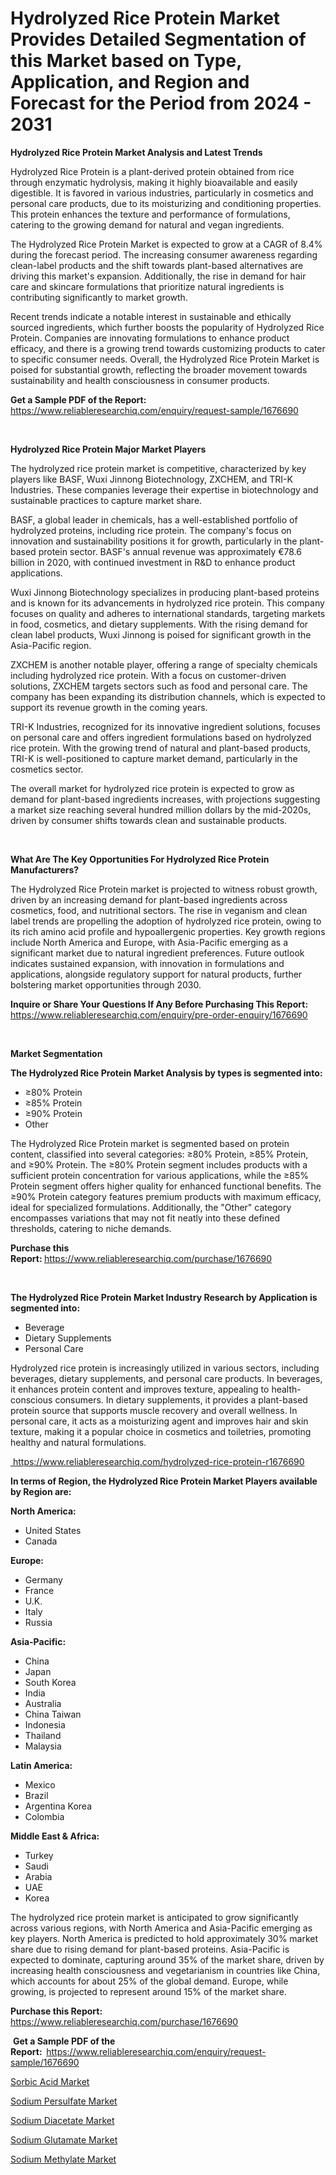 <p><h1>Hydrolyzed Rice Protein Market Provides Detailed Segmentation of this Market based on Type, Application, and Region and Forecast for the Period from 2024 - 2031</h1></p><p><strong>Hydrolyzed Rice Protein Market Analysis and Latest Trends</strong></p>
<p><p>Hydrolyzed Rice Protein is a plant-derived protein obtained from rice through enzymatic hydrolysis, making it highly bioavailable and easily digestible. It is favored in various industries, particularly in cosmetics and personal care products, due to its moisturizing and conditioning properties. This protein enhances the texture and performance of formulations, catering to the growing demand for natural and vegan ingredients.</p><p>The Hydrolyzed Rice Protein Market is expected to grow at a CAGR of 8.4% during the forecast period. The increasing consumer awareness regarding clean-label products and the shift towards plant-based alternatives are driving this market's expansion. Additionally, the rise in demand for hair care and skincare formulations that prioritize natural ingredients is contributing significantly to market growth. </p><p>Recent trends indicate a notable interest in sustainable and ethically sourced ingredients, which further boosts the popularity of Hydrolyzed Rice Protein. Companies are innovating formulations to enhance product efficacy, and there is a growing trend towards customizing products to cater to specific consumer needs. Overall, the Hydrolyzed Rice Protein Market is poised for substantial growth, reflecting the broader movement towards sustainability and health consciousness in consumer products.</p></p>
<p><strong>Get a Sample PDF of the Report:&nbsp;</strong> <a href="https://www.reliableresearchiq.com/enquiry/request-sample/1676690?utm_campaign=1102&utm_medium=2&utm_source=Github&utm_content=ia&utm_term=11122024&utm_id=hydrolyzed-rice-protein">https://www.reliableresearchiq.com/enquiry/request-sample/1676690</a></p>
<p>&nbsp;</p>
<p><strong>Hydrolyzed Rice Protein Major Market Players</strong></p>
<p><p>The hydrolyzed rice protein market is competitive, characterized by key players like BASF, Wuxi Jinnong Biotechnology, ZXCHEM, and TRI-K Industries. These companies leverage their expertise in biotechnology and sustainable practices to capture market share.</p><p>BASF, a global leader in chemicals, has a well-established portfolio of hydrolyzed proteins, including rice protein. The company's focus on innovation and sustainability positions it for growth, particularly in the plant-based protein sector. BASF's annual revenue was approximately €78.6 billion in 2020, with continued investment in R&D to enhance product applications.</p><p>Wuxi Jinnong Biotechnology specializes in producing plant-based proteins and is known for its advancements in hydrolyzed rice protein. This company focuses on quality and adheres to international standards, targeting markets in food, cosmetics, and dietary supplements. With the rising demand for clean label products, Wuxi Jinnong is poised for significant growth in the Asia-Pacific region.</p><p>ZXCHEM is another notable player, offering a range of specialty chemicals including hydrolyzed rice protein. With a focus on customer-driven solutions, ZXCHEM targets sectors such as food and personal care. The company has been expanding its distribution channels, which is expected to support its revenue growth in the coming years.</p><p>TRI-K Industries, recognized for its innovative ingredient solutions, focuses on personal care and offers ingredient formulations based on hydrolyzed rice protein. With the growing trend of natural and plant-based products, TRI-K is well-positioned to capture market demand, particularly in the cosmetics sector.</p><p>The overall market for hydrolyzed rice protein is expected to grow as demand for plant-based ingredients increases, with projections suggesting a market size reaching several hundred million dollars by the mid-2020s, driven by consumer shifts towards clean and sustainable products.</p></p>
<p>&nbsp;</p>
<p><strong>What Are The Key Opportunities For Hydrolyzed Rice Protein Manufacturers?</strong></p>
<p><p>The Hydrolyzed Rice Protein market is projected to witness robust growth, driven by an increasing demand for plant-based ingredients across cosmetics, food, and nutritional sectors. The rise in veganism and clean label trends are propelling the adoption of hydrolyzed rice protein, owing to its rich amino acid profile and hypoallergenic properties. Key growth regions include North America and Europe, with Asia-Pacific emerging as a significant market due to natural ingredient preferences. Future outlook indicates sustained expansion, with innovation in formulations and applications, alongside regulatory support for natural products, further bolstering market opportunities through 2030.</p></p>
<p><strong>Inquire or Share Your Questions If Any Before Purchasing This Report:</strong> <a href="https://www.reliableresearchiq.com/enquiry/pre-order-enquiry/1676690?utm_campaign=1102&utm_medium=2&utm_source=Github&utm_content=ia&utm_term=11122024&utm_id=hydrolyzed-rice-protein">https://www.reliableresearchiq.com/enquiry/pre-order-enquiry/1676690</a></p>
<p>&nbsp;</p>
<p><strong>Market Segmentation</strong></p>
<p><strong>The Hydrolyzed Rice Protein Market Analysis by types is segmented into:</strong></p>
<p><ul><li>≥80% Protein</li><li>≥85% Protein</li><li>≥90% Protein</li><li>Other</li></ul></p>
<p><p>The Hydrolyzed Rice Protein market is segmented based on protein content, classified into several categories: ≥80% Protein, ≥85% Protein, and ≥90% Protein. The ≥80% Protein segment includes products with a sufficient protein concentration for various applications, while the ≥85% Protein segment offers higher quality for enhanced functional benefits. The ≥90% Protein category features premium products with maximum efficacy, ideal for specialized formulations. Additionally, the "Other" category encompasses variations that may not fit neatly into these defined thresholds, catering to niche demands.</p></p>
<p><strong>Purchase this Report:&nbsp;</strong><a href="https://www.reliableresearchiq.com/purchase/1676690?utm_campaign=1102&utm_medium=2&utm_source=Github&utm_content=ia&utm_term=11122024&utm_id=hydrolyzed-rice-protein">https://www.reliableresearchiq.com/purchase/1676690</a></p>
<p>&nbsp;</p>
<p><strong>The Hydrolyzed Rice Protein Market Industry Research by Application is segmented into:</strong></p>
<p><ul><li>Beverage</li><li>Dietary Supplements</li><li>Personal Care</li></ul></p>
<p><p>Hydrolyzed rice protein is increasingly utilized in various sectors, including beverages, dietary supplements, and personal care products. In beverages, it enhances protein content and improves texture, appealing to health-conscious consumers. In dietary supplements, it provides a plant-based protein source that supports muscle recovery and overall wellness. In personal care, it acts as a moisturizing agent and improves hair and skin texture, making it a popular choice in cosmetics and toiletries, promoting healthy and natural formulations.</p></p>
<p><a href="https://www.reliableresearchiq.com/hydrolyzed-rice-protein-r1676690?utm_campaign=1102&utm_medium=2&utm_source=Github&utm_content=ia&utm_term=11122024&utm_id=hydrolyzed-rice-protein">&nbsp;https://www.reliableresearchiq.com/hydrolyzed-rice-protein-r1676690</a></p>
<p><strong>In terms of Region, the Hydrolyzed Rice Protein Market Players available by Region are:</strong></p>
<p>
    <p> <strong> North America: </strong>
        <ul>
            <li>United States</li>
            <li>Canada</li>
        </ul>
        </p> 
    <p> <strong> Europe: </strong>
        <ul>
            <li>Germany</li>
            <li>France</li>
            <li>U.K.</li>
            <li>Italy</li>
            <li>Russia</li>
        </ul>
        </p> 
    <p> <strong> Asia-Pacific: </strong>
        <ul>
            <li>China</li>
            <li>Japan</li>
            <li>South Korea</li>
            <li>India</li>
            <li>Australia</li>
            <li>China Taiwan</li>
            <li>Indonesia</li>
            <li>Thailand</li>
            <li>Malaysia</li>
        </ul>
        </p> 
    <p> <strong> Latin America: </strong>
        <ul>
            <li>Mexico</li>
            <li>Brazil</li>
            <li>Argentina Korea</li>
            <li>Colombia</li>
        </ul>
        </p> 
    <p> <strong> Middle East & Africa: </strong>
        <ul>
            <li>Turkey</li>
            <li>Saudi</li>
            <li>Arabia</li>
            <li>UAE</li>
            <li>Korea</li>
        </ul>
    </p>
    </p>
<p><p>The hydrolyzed rice protein market is anticipated to grow significantly across various regions, with North America and Asia-Pacific emerging as key players. North America is predicted to hold approximately 30% market share due to rising demand for plant-based proteins. Asia-Pacific is expected to dominate, capturing around 35% of the market share, driven by increasing health consciousness and vegetarianism in countries like China, which accounts for about 25% of the global demand. Europe, while growing, is projected to represent around 15% of the market share.</p></p>
<p><strong>Purchase this Report: </strong><a href="https://www.reliableresearchiq.com/purchase/1676690?utm_campaign=1102&utm_medium=2&utm_source=Github&utm_content=ia&utm_term=11122024&utm_id=hydrolyzed-rice-protein">https://www.reliableresearchiq.com/purchase/1676690</a></p>
<p>&nbsp;<strong>Get a Sample PDF of the Report:&nbsp;&nbsp;</strong><a href="https://www.reliableresearchiq.com/enquiry/request-sample/1676690?utm_campaign=1102&utm_medium=2&utm_source=Github&utm_content=ia&utm_term=11122024&utm_id=hydrolyzed-rice-protein">https://www.reliableresearchiq.com/enquiry/request-sample/1676690</a></p>
<p><strong></strong></p>
<p><p><a href="https://www.linkedin.com/pulse/aligning-strategies-growth-sorbic-acid-market-report-highlighting-3dbhf?utm_campaign=1102&utm_medium=2&utm_source=Github&utm_content=ia&utm_term=11122024&utm_id=hydrolyzed-rice-protein">Sorbic Acid Market</a></p><p><a href="https://www.linkedin.com/pulse/sodium-persulfate-industry-market-analysis-evaluating-size-extzf?utm_campaign=1102&utm_medium=2&utm_source=Github&utm_content=ia&utm_term=11122024&utm_id=hydrolyzed-rice-protein">Sodium Persulfate Market</a></p><p><a href="https://www.linkedin.com/pulse/sodium-diacetate-market-overview-industry-growth-worth-projected-t4xuf?utm_campaign=1102&utm_medium=2&utm_source=Github&utm_content=ia&utm_term=11122024&utm_id=hydrolyzed-rice-protein">Sodium Diacetate Market</a></p><p><a href="https://www.linkedin.com/pulse/detailed-market-size-growth-sodium-glutamate-sector-2024-2031-fzdxf?utm_campaign=1102&utm_medium=2&utm_source=Github&utm_content=ia&utm_term=11122024&utm_id=hydrolyzed-rice-protein">Sodium Glutamate Market</a></p><p><a href="https://www.linkedin.com/pulse/market-size-growth-sodium-methylate-markrt-upcoming-years-2024-rvuif?utm_campaign=1102&utm_medium=2&utm_source=Github&utm_content=ia&utm_term=11122024&utm_id=hydrolyzed-rice-protein">Sodium Methylate Market</a></p></p>